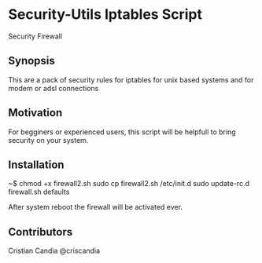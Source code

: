 # Security-Utils Iptables Script
Security Firewall 

## Synopsis

This are a pack of security rules for iptables for unix based systems and for modem or adsl connections

## Motivation

For begginers or experienced users, this script will be helpfull to bring security on your system.

## Installation

~$ chmod +x firewall2.sh
sudo cp firewall2.sh /etc/init.d
sudo update-rc.d firewall.sh defaults 

After system reboot the firewall will be activated ever.

## Contributors

Cristian Candia @criscandia
